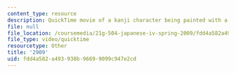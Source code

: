```yaml
---
content_type: resource
description: QuickTime movie of a kanji character being painted with a brush.
file: null
file_location: /coursemedia/21g-504-japanese-iv-spring-2009/fdd4a582a493938b96699099c947e2cd_2909.mov
file_type: video/quicktime
resourcetype: Other
title: '2909'
uid: fdd4a582-a493-938b-9669-9099c947e2cd
---
```

